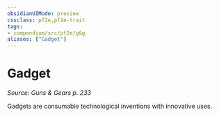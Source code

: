 ```yaml
---
obsidianUIMode: preview
cssclass: pf2e,pf2e-trait
tags:
- compendium/src/pf2e/g&g
aliases: ["Gadget"]
---
```

# Gadget  
*Source: Guns & Gears p. 233*  

Gadgets are consumable technological inventions with innovative uses.